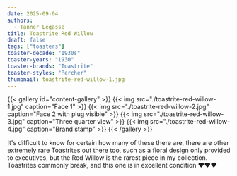 ```yaml
---
date: 2025-09-04
authors:
  - Tanner Legasse
title: Toastrite Red Willow
draft: false
tags: ["toasters"]
toaster-decade: "1930s"
toaster-years: "1930"
toaster-brands: "Toastrite"
toaster-styles: "Percher"
thumbnail: toastrite-red-willow-1.jpg
---
```

{{< gallery id="content-gallery" >}}
  {{< img src="./toastrite-red-willow-1.jpg" caption="Face 1" >}}
  {{< img src="./toastrite-red-willow-2.jpg" caption="Face 2 with plug visible" >}}
  {{< img src="./toastrite-red-willow-3.jpg" caption="Three quarter view" >}}
  {{< img src="./toastrite-red-willow-4.jpg" caption="Brand stamp" >}}
{{< /gallery >}}

It's difficult to know for certain how many of these there are, there are other extremely rare Toastrites out there too, such as a floral design only provided to executives, but the Red Willow is the rarest piece in my collection. Toastrites commonly break, and this one is in excellent condition ❤️❤️❤️
